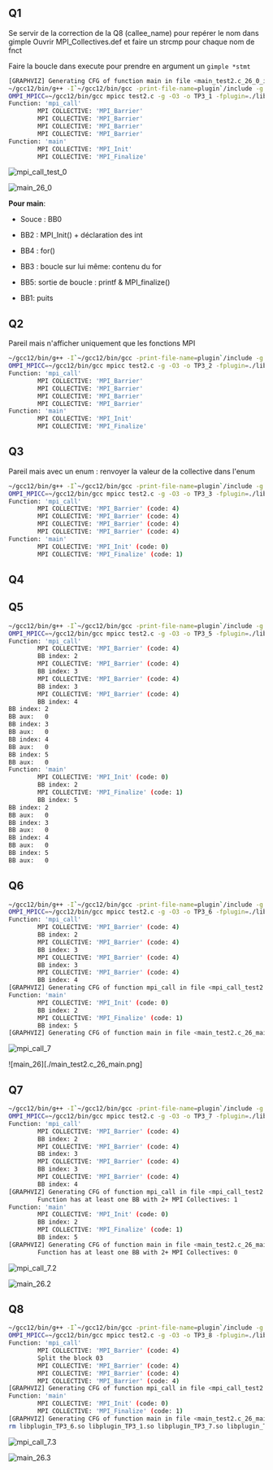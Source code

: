 ## Q1

Se servir de la correction de la Q8 (callee_name) pour repérer le nom dans gimple
Ouvrir MPI_Collectives.def et faire un strcmp pour chaque nom de fnct

Faire la boucle dans execute pour prendre en argument un `gimple *stmt`

```bash
[GRAPHVIZ] Generating CFG of function main in file <main_test2.c_26_0_ini.dot>
~/gcc12/bin/g++ -I`~/gcc12/bin/gcc -print-file-name=plugin`/include -g -Wall -fno-rtti -shared -fPIC  -o libplugin_TP3_1.so plugin_TP3_1.cpp
OMPI_MPICC=~/gcc12/bin/gcc mpicc test2.c -g -O3 -o TP3_1 -fplugin=./libplugin_TP3_1.so 
Function: 'mpi_call'
        MPI COLLECTIVE: 'MPI_Barrier'
        MPI COLLECTIVE: 'MPI_Barrier'
        MPI COLLECTIVE: 'MPI_Barrier'
        MPI COLLECTIVE: 'MPI_Barrier'
Function: 'main'
        MPI COLLECTIVE: 'MPI_Init'
        MPI COLLECTIVE: 'MPI_Finalize'
```

![mpi_call_test_0](./mpi_call_test2.c_7_0_ini.png)

![main_26_0](./main_test2.c_26_0_ini.png)

**Pour main**:

- Souce : BB0

- BB2 : MPI_Init() + déclaration des int

- BB4 : for()

- BB3 : boucle sur lui même: contenu du for

- BB5: sortie de boucle : printf & MPI_finalize()

- BB1: puits

## Q2

Pareil mais n'afficher uniquement que les fonctions MPI

```bash
~/gcc12/bin/g++ -I`~/gcc12/bin/gcc -print-file-name=plugin`/include -g -Wall -fno-rtti -shared -fPIC  -o libplugin_TP3_2.so plugin_TP3_2.cpp
OMPI_MPICC=~/gcc12/bin/gcc mpicc test2.c -g -O3 -o TP3_2 -fplugin=./libplugin_TP3_2.so 
Function: 'mpi_call'
        MPI COLLECTIVE: 'MPI_Barrier'
        MPI COLLECTIVE: 'MPI_Barrier'
        MPI COLLECTIVE: 'MPI_Barrier'
        MPI COLLECTIVE: 'MPI_Barrier'
Function: 'main'
        MPI COLLECTIVE: 'MPI_Init'
        MPI COLLECTIVE: 'MPI_Finalize'
```

## Q3

Pareil mais avec un enum : renvoyer la valeur de la collective dans l'enum

```bash
~/gcc12/bin/g++ -I`~/gcc12/bin/gcc -print-file-name=plugin`/include -g -Wall -fno-rtti -shared -fPIC  -o libplugin_TP3_3.so plugin_TP3_3.cpp
OMPI_MPICC=~/gcc12/bin/gcc mpicc test2.c -g -O3 -o TP3_3 -fplugin=./libplugin_TP3_3.so 
Function: 'mpi_call'
        MPI COLLECTIVE: 'MPI_Barrier' (code: 4)
        MPI COLLECTIVE: 'MPI_Barrier' (code: 4)
        MPI COLLECTIVE: 'MPI_Barrier' (code: 4)
        MPI COLLECTIVE: 'MPI_Barrier' (code: 4)
Function: 'main'
        MPI COLLECTIVE: 'MPI_Init' (code: 0)
        MPI COLLECTIVE: 'MPI_Finalize' (code: 1)
```

## Q4


## Q5

```bash
~/gcc12/bin/g++ -I`~/gcc12/bin/gcc -print-file-name=plugin`/include -g -Wall -fno-rtti -shared -fPIC  -o libplugin_TP3_5.so plugin_TP3_5.cpp
OMPI_MPICC=~/gcc12/bin/gcc mpicc test2.c -g -O3 -o TP3_5 -fplugin=./libplugin_TP3_5.so 
Function: 'mpi_call'
        MPI COLLECTIVE: 'MPI_Barrier' (code: 4)
        BB index: 2
        MPI COLLECTIVE: 'MPI_Barrier' (code: 4)
        BB index: 3
        MPI COLLECTIVE: 'MPI_Barrier' (code: 4)
        BB index: 3
        MPI COLLECTIVE: 'MPI_Barrier' (code: 4)
        BB index: 4
BB index: 2
BB aux:   0
BB index: 3
BB aux:   0
BB index: 4
BB aux:   0
BB index: 5
BB aux:   0
Function: 'main'
        MPI COLLECTIVE: 'MPI_Init' (code: 0)
        BB index: 2
        MPI COLLECTIVE: 'MPI_Finalize' (code: 1)
        BB index: 5
BB index: 2
BB aux:   0
BB index: 3
BB aux:   0
BB index: 4
BB aux:   0
BB index: 5
BB aux:   0
```

## Q6

```bash
~/gcc12/bin/g++ -I`~/gcc12/bin/gcc -print-file-name=plugin`/include -g -Wall -fno-rtti -shared -fPIC  -o libplugin_TP3_6.so plugin_TP3_6.cpp
OMPI_MPICC=~/gcc12/bin/gcc mpicc test2.c -g -O3 -o TP3_6 -fplugin=./libplugin_TP3_6.so 
Function: 'mpi_call'
        MPI COLLECTIVE: 'MPI_Barrier' (code: 4)
        BB index: 2
        MPI COLLECTIVE: 'MPI_Barrier' (code: 4)
        BB index: 3
        MPI COLLECTIVE: 'MPI_Barrier' (code: 4)
        BB index: 3
        MPI COLLECTIVE: 'MPI_Barrier' (code: 4)
        BB index: 4
[GRAPHVIZ] Generating CFG of function mpi_call in file <mpi_call_test2.c_7_mpi_call.dot>
Function: 'main'
        MPI COLLECTIVE: 'MPI_Init' (code: 0)
        BB index: 2
        MPI COLLECTIVE: 'MPI_Finalize' (code: 1)
        BB index: 5
[GRAPHVIZ] Generating CFG of function main in file <main_test2.c_26_main.dot>
```

![mpi_call_7](./mpi_call_test2.c_7_mpi_call.png)

![main_26][./main_test2.c_26_main.png]

## Q7

```bash
~/gcc12/bin/g++ -I`~/gcc12/bin/gcc -print-file-name=plugin`/include -g -Wall -fno-rtti -shared -fPIC  -o libplugin_TP3_7.so plugin_TP3_7.cpp
OMPI_MPICC=~/gcc12/bin/gcc mpicc test2.c -g -O3 -o TP3_7 -fplugin=./libplugin_TP3_7.so 
Function: 'mpi_call'
        MPI COLLECTIVE: 'MPI_Barrier' (code: 4)
        BB index: 2
        MPI COLLECTIVE: 'MPI_Barrier' (code: 4)
        BB index: 3
        MPI COLLECTIVE: 'MPI_Barrier' (code: 4)
        BB index: 3
        MPI COLLECTIVE: 'MPI_Barrier' (code: 4)
        BB index: 4
[GRAPHVIZ] Generating CFG of function mpi_call in file <mpi_call_test2.c_7_mpi_call.dot>
        Function has at least one BB with 2+ MPI Collectives: 1
Function: 'main'
        MPI COLLECTIVE: 'MPI_Init' (code: 0)
        BB index: 2
        MPI COLLECTIVE: 'MPI_Finalize' (code: 1)
        BB index: 5
[GRAPHVIZ] Generating CFG of function main in file <main_test2.c_26_main.dot>
        Function has at least one BB with 2+ MPI Collectives: 0
```

![mpi_call_7.2](./mpi_call_test2.c_7_mpi_call.png)

![main_26.2](./main_test2.c_26_main.png)

## Q8

```bash
~/gcc12/bin/g++ -I`~/gcc12/bin/gcc -print-file-name=plugin`/include -g -Wall -fno-rtti -shared -fPIC  -o libplugin_TP3_8.so plugin_TP3_8.cpp
OMPI_MPICC=~/gcc12/bin/gcc mpicc test2.c -g -O3 -o TP3_8 -fplugin=./libplugin_TP3_8.so 
Function: 'mpi_call'
        MPI COLLECTIVE: 'MPI_Barrier' (code: 4)
        Split the block 03
        MPI COLLECTIVE: 'MPI_Barrier' (code: 4)
        MPI COLLECTIVE: 'MPI_Barrier' (code: 4)
        MPI COLLECTIVE: 'MPI_Barrier' (code: 4)
[GRAPHVIZ] Generating CFG of function mpi_call in file <mpi_call_test2.c_7_mpi_call.dot>
Function: 'main'
        MPI COLLECTIVE: 'MPI_Init' (code: 0)
        MPI COLLECTIVE: 'MPI_Finalize' (code: 1)
[GRAPHVIZ] Generating CFG of function main in file <main_test2.c_26_main.dot>
rm libplugin_TP3_6.so libplugin_TP3_1.so libplugin_TP3_7.so libplugin_TP3_5.so libplugin_TP3_1_old.so libplugin_TP3_2.so libplugin_TP3_3.so libplugin_TP3_8.so
```

![mpi_call_7.3](./mpi_call_test2.c_7_mpi_call.png)

![main_26.3](./main_test2.c_26_main.png)
